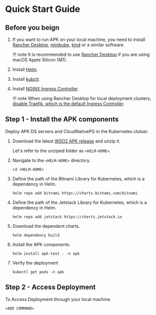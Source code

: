 # Quick Start Guide

## Before you beign

1. If you want to run APK on your local machine, you need to install [Rancher Desktop](https://docs.rancherdesktop.io/getting-started/installation), [minikube](https://minikube.sigs.k8s.io/), [kind](https://kind.sigs.k8s.io/docs/) or a similar software.

    !!! note
        It is recommended to use [Rancher Desktop](https://docs.rancherdesktop.io/getting-started/installation) if you are using macOS Apple Silicon (M1).

2. Install [Helm](https://helm.sh/docs/intro/install/).

3. Install [kubctl](https://kubernetes.io/docs/tasks/tools/#kubectl).

4. Install [NGINX Ingress Controller](https://kubernetes.github.io/ingress-nginx/deploy/).

    !!! note
        When using Rancher Desktop for local deployment clusters, [disable Traefik, which is the default Ingress Controller](https://kubernetes.github.io/ingress-nginx/deploy/#rancher-desktop).

## Step 1 - Install the APK components

Deploy APK DS servers and CloudNativePG in the Kubernetes clutser.

1. Download the latest [WSO2 APK release](https://github.com/wso2/apk/releases) and unzip it.

     Let's refer to the unziped folder as `<HELM-HOME>`.

2. Navigate to the `<HELM-HOME>` directory.

      `cd <HELM-HOME>`

3. Define the path of the Bitnami Library for Kubernetes, which is a dependency in Helm.

     ```
     helm repo add bitnami https://charts.bitnami.com/bitnami
     ```

4. Define the path of the Jetstack Library for Kubernetes, which is a dependency in Helm.

     ```
     helm repo add jetstack https://charts.jetstack.io
     ```

5.  Download the dependent charts.
    
     ```
     helm dependency build
     ```

6.  Install the APK components.

     ```
     helm install apk-test . -n apk
     ```

7.  Verify the deployment

     ```
     kubectl get pods -n apk
     ```

## Step 2 - Access Deployment

To Access Deployment through your local machine.

```
<ADD COMMAND>
```
